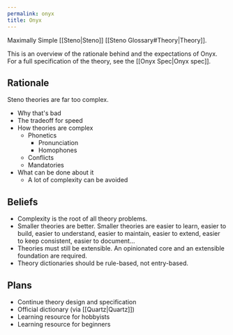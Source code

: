 ```yaml
---
permalink: onyx
title: Onyx
---
```


Maximally Simple [[Steno|Steno]] [[Steno Glossary#Theory|Theory]].

This is an overview of the rationale behind and the expectations of Onyx. For a full specification of the theory, see the [[Onyx Spec|Onyx spec]].

## Rationale

Steno theories are far too complex.

- Why that's bad
- The tradeoff for speed
- How theories are complex
  - Phonetics
	  - Pronunciation
	  - Homophones
  - Conflicts
  - Mandatories
- What can be done about it
  - A lot of complexity can be avoided

## Beliefs

- Complexity is the root of all theory problems.
- Smaller theories are better. Smaller theories are easier to learn, easier to build, easier to understand, easier to maintain, easier to extend, easier to keep consistent, easier to document...
- Theories must still be extensible. An opinionated core and an extensible foundation are required.
- Theory dictionaries should be rule-based, not entry-based.

## Plans

- Continue theory design and specification
- Official dictionary (via [[Quartz|Quartz]])
- Learning resource for hobbyists
- Learning resource for beginners
